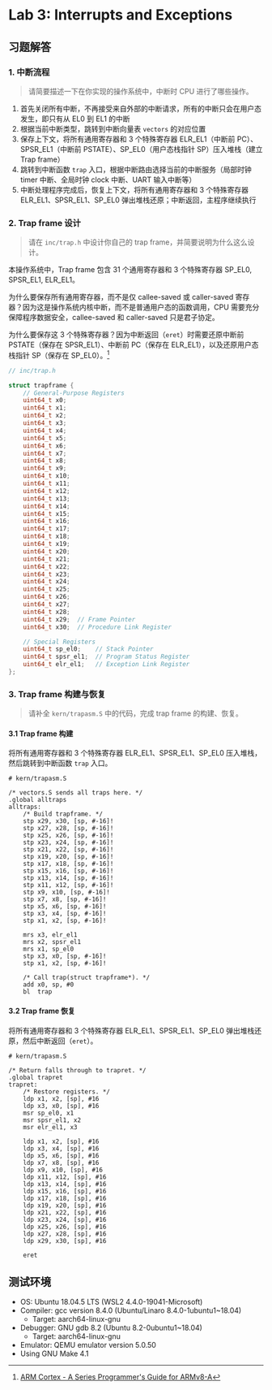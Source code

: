 # Lab 3: Interrupts and Exceptions

## 习题解答

### 1. 中断流程

> 请简要描述一下在你实现的操作系统中，中断时 CPU 进行了哪些操作。

1. 首先关闭所有中断，不再接受来自外部的中断请求，所有的中断只会在用户态发生，即只有从 EL0 到 EL1 的中断
2. 根据当前中断类型，跳转到中断向量表 `vectors` 的对应位置
3. 保存上下文，将所有通用寄存器和 3 个特殊寄存器 ELR_EL1（中断前 PC）、SPSR_EL1（中断前 PSTATE）、SP_EL0（用户态栈指针 SP）压入堆栈（建立 Trap frame）
4. 跳转到中断函数 `trap` 入口，根据中断路由选择当前的中断服务（局部时钟 timer 中断、全局时钟 clock 中断、UART 输入中断等）
5. 中断处理程序完成后，恢复上下文，将所有通用寄存器和 3 个特殊寄存器 ELR_EL1、SPSR_EL1、SP_EL0 弹出堆栈还原；中断返回，主程序继续执行

### 2. Trap frame 设计

> 请在 `inc/trap.h` 中设计你自己的 trap frame，并简要说明为什么这么设计。

本操作系统中，Trap frame 包含 31 个通用寄存器和 3 个特殊寄存器 SP_EL0, SPSR_EL1, ELR_EL1。

为什么要保存所有通用寄存器，而不是仅 callee-saved 或 caller-saved 寄存器？因为这是操作系统内核中断，而不是普通用户态的函数调用，CPU 需要充分保障程序数据安全，callee-saved 和 caller-saved 只是君子协定。

为什么要保存这 3 个特殊寄存器？因为中断返回（`eret`）时需要还原中断前 PSTATE（保存在 SPSR_EL1）、中断前 PC（保存在 ELR_EL1），以及还原用户态栈指针 SP（保存在 SP_EL0）。[^1]

```c {.line-number}
// inc/trap.h

struct trapframe {
    // General-Purpose Registers
    uint64_t x0;
    uint64_t x1;
    uint64_t x2;
    uint64_t x3;
    uint64_t x4;
    uint64_t x5;
    uint64_t x6;
    uint64_t x7;
    uint64_t x8;
    uint64_t x9;
    uint64_t x10;
    uint64_t x11;
    uint64_t x12;
    uint64_t x13;
    uint64_t x14;
    uint64_t x15;
    uint64_t x16;
    uint64_t x17;
    uint64_t x18;
    uint64_t x19;
    uint64_t x20;
    uint64_t x21;
    uint64_t x22;
    uint64_t x23;
    uint64_t x24;
    uint64_t x25;
    uint64_t x26;
    uint64_t x27;
    uint64_t x28;
    uint64_t x29;  // Frame Pointer
    uint64_t x30;  // Procedure Link Register

    // Special Registers
    uint64_t sp_el0;    // Stack Pointer
    uint64_t spsr_el1;  // Program Status Register
    uint64_t elr_el1;   // Exception Link Register
};
```

### 3. Trap frame 构建与恢复

> 请补全 `kern/trapasm.S` 中的代码，完成 trap frame 的构建、恢复。

#### 3.1 Trap frame 构建

将所有通用寄存器和 3 个特殊寄存器 ELR_EL1、SPSR_EL1、SP_EL0 压入堆栈，然后跳转到中断函数 `trap` 入口。

```assembly {.line-number}
# kern/trapasm.S

/* vectors.S sends all traps here. */
.global alltraps
alltraps:
    /* Build trapframe. */
    stp x29, x30, [sp, #-16]!
    stp x27, x28, [sp, #-16]!
    stp x25, x26, [sp, #-16]!
    stp x23, x24, [sp, #-16]!
    stp x21, x22, [sp, #-16]!
    stp x19, x20, [sp, #-16]!
    stp x17, x18, [sp, #-16]!
    stp x15, x16, [sp, #-16]!
    stp x13, x14, [sp, #-16]!
    stp x11, x12, [sp, #-16]!
    stp x9, x10, [sp, #-16]!
    stp x7, x8, [sp, #-16]!
    stp x5, x6, [sp, #-16]!
    stp x3, x4, [sp, #-16]!
    stp x1, x2, [sp, #-16]!

    mrs x3, elr_el1
    mrs x2, spsr_el1
    mrs x1, sp_el0
    stp x3, x0, [sp, #-16]!
    stp x1, x2, [sp, #-16]!

    /* Call trap(struct trapframe*). */
    add x0, sp, #0
    bl  trap
```

#### 3.2 Trap frame 恢复

将所有通用寄存器和 3 个特殊寄存器 ELR_EL1、SPSR_EL1、SP_EL0 弹出堆栈还原，然后中断返回（`eret`）。

```assembly {.line-number}
# kern/trapasm.S

/* Return falls through to trapret. */
.global trapret
trapret:
    /* Restore registers. */
    ldp x1, x2, [sp], #16
    ldp x3, x0, [sp], #16
    msr sp_el0, x1
    msr spsr_el1, x2
    msr elr_el1, x3

    ldp x1, x2, [sp], #16
    ldp x3, x4, [sp], #16
    ldp x5, x6, [sp], #16
    ldp x7, x8, [sp], #16
    ldp x9, x10, [sp], #16
    ldp x11, x12, [sp], #16
    ldp x13, x14, [sp], #16
    ldp x15, x16, [sp], #16
    ldp x17, x18, [sp], #16
    ldp x19, x20, [sp], #16
    ldp x21, x22, [sp], #16
    ldp x23, x24, [sp], #16
    ldp x25, x26, [sp], #16
    ldp x27, x28, [sp], #16
    ldp x29, x30, [sp], #16

    eret
```

## 测试环境

- OS: Ubuntu 18.04.5 LTS (WSL2 4.4.0-19041-Microsoft)
- Compiler: gcc version 8.4.0 (Ubuntu/Linaro 8.4.0-1ubuntu1~18.04)
  - Target: aarch64-linux-gnu
- Debugger: GNU gdb 8.2 (Ubuntu 8.2-0ubuntu1~18.04)
  - Target: aarch64-linux-gnu
- Emulator: QEMU emulator version 5.0.50
- Using GNU Make 4.1

[^1]: [ARM Cortex - A Series Programmer's Guide for ARMv8-A](https://cs140e.sergio.bz/docs/ARMv8-A-Programmer-Guide.pdf)

